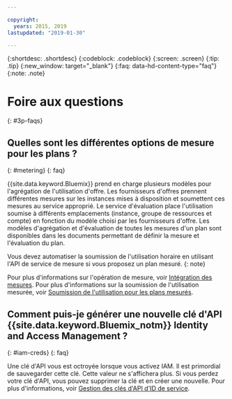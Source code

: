 ```yaml
---

copyright:
  years: 2015, 2019
lastupdated: "2019-01-30"

---
```


{:shortdesc: .shortdesc}
{:codeblock: .codeblock}
{:screen: .screen}
{:tip: .tip}
{:new_window: target="_blank"}
{:faq: data-hd-content-type="faq"}
{:note: .note}

# Foire aux questions
{: #3p-faqs}

## Quelles sont les différentes options de mesure pour les plans ?
{: #metering}
{: faq}

{{site.data.keyword.Bluemix}} prend en charge plusieurs modèles pour l'agrégation de l'utilisation d'offre. Les fournisseurs d'offres prennent différentes mesures sur les instances mises à disposition et soumettent ces mesures au service approprié. Le service d'évaluation place l'utilisation soumise à différents emplacements (instance, groupe de ressources et compte) en fonction du modèle choisi par les fournisseurs d'offre. Les modèles d'agrégation et d'évaluation de toutes les mesures d'un plan sont disponibles dans les documents permettant de définir la mesure et l'évaluation du plan.

Vous devez automatiser la soumission de l'utilisation horaire en utilisant l'API de service de mesure si vous proposez un plan mesuré.
{: note}

Pour plus d'informations sur l'opération de mesure, voir [Intégration des mesures](/docs/third-party?topic=third-party-meteringintera#meteringintera). Pour plus d'informations sur la soumission de l'utilisation mesurée, voir [Soumission de l'utilisation pour les plans mesurés](/docs/third-party?topic=third-party-submitusage#submitusage).

## Comment puis-je générer une nouvelle clé d'API {{site.data.keyword.Bluemix_notm}} Identity and Access Management ?
{: #iam-creds}
{: faq}

Une clé d'API vous est octroyée lorsque vous activez IAM. Il est primordial de sauvegarder cette clé. Cette valeur ne s'affichera plus. Si vous perdez votre clé d'API, vous pouvez supprimer la clé et en créer une nouvelle. Pour plus d'informations, voir [Gestion des clés d'API d'ID de service](/docs/iam?topic=iam-serviceidapikeys#serviceidapikeys). 


